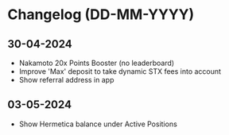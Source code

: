 # Changelog (DD-MM-YYYY)

## 30-04-2024

- Nakamoto 20x Points Booster (no leaderboard) 
- Improve 'Max' deposit to take dynamic STX fees into account
- Show referral address in app

## 03-05-2024

- Show Hermetica balance under Active Positions
